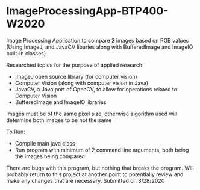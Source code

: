 # ImageProcessingApp-BTP400-W2020
Image Processing Application to compare 2 images based on RGB values (Using ImageJ, and JavaCV libaries along with BufferedImage and ImageIO built-in classes)

Researched topics for the purpose of applied research:

* ImageJ open source library (for computer vision)
* Computer Vision (along with computer vision in Java)
* JavaCV, a Java port of OpenCV, to allow for operations related to Computer Vision
* BufferedImage and ImageIO libraries 

Images must be of the same pixel size, otherwise algorithm used will determine both images to be not the same

To Run:

- Compile main java class
- Run program with minimum of 2 command line arguments, both being the images being compared

There are bugs with this program, but nothing that breaks the program. Will probably return to this project at another point to potentially review and make any changes that are necessary. Submitted on 3/28/2020


